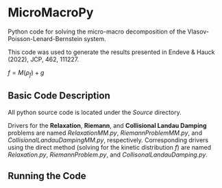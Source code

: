 # MicroMacroPy
Python code for solving the micro-macro decomposition of the Vlasov-Poisson-Lenard-Bernstein system.

This code was used to generate the results presented in Endeve &amp; Hauck (2022), JCP, 462, 111227.

$f=M(\rho_{f})+g$

## Basic Code Description

All python source code is located under the _Source_ directory.

Drivers for the __Relaxation__, __Riemann__, and __Collisional Landau Damping__ problems are named _RelaxationMM.py_, _RiemannProblemMM.py_, and _CollisionalLandauDampingMM.py_, respectively.
Corresponding drivers using the direct method (solving for the kinetic distribution $f$) are named _Relaxation.py_, _RiemannProblem.py_, and _CollisonalLandauDamping.py_.  

## Running the Code